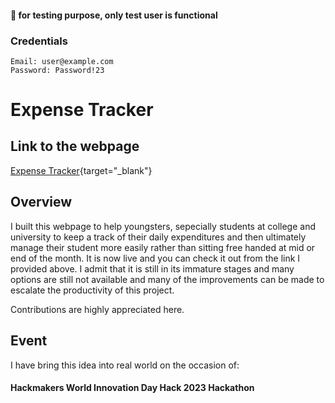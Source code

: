 #### 📢 for testing purpose, only test user is functional
### Credentials
    Email: user@example.com
    Password: Password!23
# Expense Tracker
## Link to the webpage
[Expense Tracker](https://expense-record-tracker.netlify.app/){target="_blank"}
## Overview
I built this webpage to help youngsters, sepecially students at college and university to keep a track of their daily expenditures and then ultimately manage their student more easily rather than sitting free handed at mid or end of the month. It is now live and you can check it out from the link I provided above. I admit that it is still in its immature stages and many  options are still not available and many of the improvements can be made to escalate the productivity of this project.

Contributions are highly appreciated here.

## Event
I have bring this idea into real world on the occasion of:
#### Hackmakers World Innovation Day Hack 2023 Hackathon

